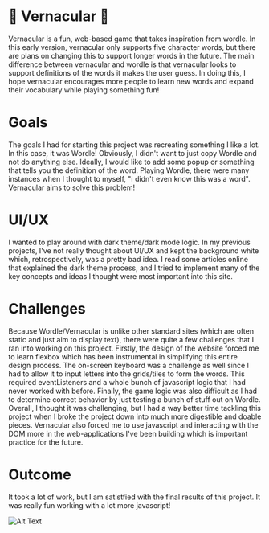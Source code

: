 # 🧩 Vernacular 🧩
Vernacular is a fun, web-based game that takes inspiration from wordle. In this early version, vernacular only supports five character words, but there are plans on changing this to support longer words in the future. The main difference between vernacular and wordle is that vernacular looks to support definitions of the words it makes the user guess. In doing this, I hope vernacular encourages more people to learn new words and expand their vocabulary while playing something fun! 

# Goals
The goals I had for starting this project was recreating something I like a lot. In this case, it was Wordle! Obviously, I didn't want to just copy Wordle and not do anything else. Ideally, I would like to add some popup or something that tells you the definition of the word. Playing Wordle, there were many instances when I thought to myself, "I didn't even know this was a word". Vernacular aims to solve this problem!

# UI/UX
I wanted to play around with dark theme/dark mode logic. In my previous projects, I've not really thought about UI/UX and kept the background white which, retrospectively, was a pretty bad idea. I read some articles online that explained the dark theme process, and I tried to implement many of the key concepts and ideas I thought were most important into this site.

# Challenges
Because Wordle/Vernacular is unlike other standard sites (which are often static and just aim to display text), there were quite a few challenges that I ran into working on this project. Firstly, the design of the website forced me to learn flexbox which has been instrumental in simplifying this entire design process. The on-screen keyboard was a challenge as well since I had to allow it to input letters into the grids/tiles to form the words. This required eventListeners and a whole bunch of javascript logic that I had never worked with before. Finally, the game logic was also difficult as I had to determine correct behavior by just testing a bunch of stuff out on Wordle. Overall, I thought it was challenging, but I had a way better time tackling this project when I broke the project down into much more digestible and doable pieces. Vernacular also forced me to use javascript and interacting with the DOM more in the web-applications I've been building which is important practice for the future.

# Outcome
It took a lot of work, but I am satistfied with the final results of this project. It was really fun working with a lot more javascript!

![Alt Text](https://i.gyazo.com/f6be84b4ad36dc7d6617920bda1efe25.gif)
